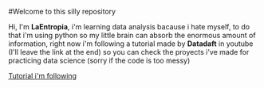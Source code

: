 
#Welcome to this silly repository

Hi, I'm **LaEntropia**, i'm learning data analysis bacause i hate myself, to do that i'm using python so my little brain can absorb the enormous amount of information, right now i'm following a tutorial made by **Datadaft** in youtube (I'll leave the link at the end) so you can check the proyects i've made for practicing data science (sorry if the code is too messy)

[Tutorial i'm following](https://youtube.com/playlist?list=PLiC1doDIe9rCYWmH9wIEYEXXaJ4KAi3jc&si=Z0hIajEzHCvyw37t)
